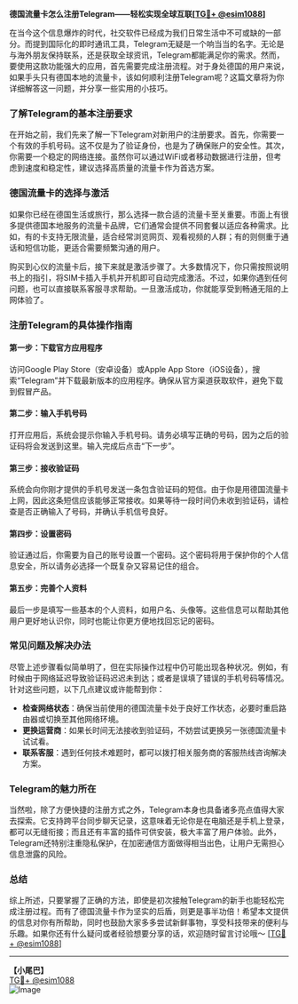 **德国流量卡怎么注册Telegram——轻松实现全球互联[[TG💪+ @esim1088](https://t.me/s/esim1088)]**

在当今这个信息爆炸的时代，社交软件已经成为我们日常生活中不可或缺的一部分。而提到国际化的即时通讯工具，Telegram无疑是一个响当当的名字。无论是与海外朋友保持联系，还是获取全球资讯，Telegram都能满足你的需求。然而，要使用这款功能强大的应用，首先需要完成注册流程。对于身处德国的用户来说，如果手头只有德国本地的流量卡，该如何顺利注册Telegram呢？这篇文章将为你详细解答这一问题，并分享一些实用的小技巧。

### 了解Telegram的基本注册要求

在开始之前，我们先来了解一下Telegram对新用户的注册要求。首先，你需要一个有效的手机号码。这不仅是为了验证身份，也是为了确保账户的安全性。其次，你需要一个稳定的网络连接。虽然你可以通过WiFi或者移动数据进行注册，但考虑到速度和稳定性，建议选择高质量的流量卡作为首选方案。

### 德国流量卡的选择与激活

如果你已经在德国生活或旅行，那么选择一款合适的流量卡至关重要。市面上有很多提供德国本地服务的流量卡品牌，它们通常会提供不同套餐以适应各种需求。比如，有的卡支持无限流量，适合经常浏览网页、观看视频的人群；有的则侧重于通话和短信功能，更适合需要频繁沟通的用户。

购买到心仪的流量卡后，接下来就是激活步骤了。大多数情况下，你只需按照说明书上的指引，将SIM卡插入手机并开机即可自动完成激活。不过，如果你遇到任何问题，也可以直接联系客服寻求帮助。一旦激活成功，你就能享受到畅通无阻的上网体验了。

### 注册Telegram的具体操作指南

#### 第一步：下载官方应用程序
访问Google Play Store（安卓设备）或Apple App Store（iOS设备），搜索“Telegram”并下载最新版本的应用程序。确保从官方渠道获取软件，避免下载到假冒产品。

#### 第二步：输入手机号码
打开应用后，系统会提示你输入手机号码。请务必填写正确的号码，因为之后的验证码将会发送到这里。输入完成后点击“下一步”。

#### 第三步：接收验证码
系统会向你刚才提供的手机号发送一条包含验证码的短信。由于你是用德国流量卡上网，因此这条短信应该能够正常接收。如果等待一段时间仍未收到验证码，请检查是否正确输入了号码，并确认手机信号良好。

#### 第四步：设置密码
验证通过后，你需要为自己的账号设置一个密码。这个密码将用于保护你的个人信息安全，所以请务必选择一个既复杂又容易记住的组合。

#### 第五步：完善个人资料
最后一步是填写一些基本的个人资料，如用户名、头像等。这些信息可以帮助其他用户更好地认识你，同时也能让你更方便地找回忘记的密码。

### 常见问题及解决办法

尽管上述步骤看似简单明了，但在实际操作过程中仍可能出现各种状况。例如，有时候由于网络延迟导致验证码迟迟未到达；或者是误填了错误的手机号码等情况。针对这些问题，以下几点建议或许能帮到你：

- **检查网络状态**：确保当前使用的德国流量卡处于良好工作状态，必要时重启路由器或切换至其他网络环境。
- **更换运营商**：如果长时间无法接收到验证码，不妨尝试更换另一张德国流量卡试试看。
- **联系客服**：遇到任何技术难题时，都可以拨打相关服务商的客服热线咨询解决方案。

### Telegram的魅力所在

当然啦，除了方便快捷的注册方式之外，Telegram本身也具备诸多亮点值得大家去探索。它支持跨平台同步聊天记录，这意味着无论你是在电脑还是手机上登录，都可以无缝衔接；而且还有丰富的插件可供安装，极大丰富了用户体验。此外，Telegram还特别注重隐私保护，在加密通信方面做得相当出色，让用户无需担心信息泄露的风险。

### 总结

综上所述，只要掌握了正确的方法，即使是初次接触Telegram的新手也能轻松完成注册过程。而有了德国流量卡作为坚实的后盾，则更是事半功倍！希望本文提供的信息对你有所帮助，同时也鼓励大家多多尝试新鲜事物，享受科技带来的便利与乐趣。如果你还有什么疑问或者经验想要分享的话，欢迎随时留言讨论哦～ [[TG💪+ @esim1088](https://t.me/s/esim1088)]

---

**【小尾巴】**  
[TG💪+ @esim1088](https://t.me/s/esim1088)  
![Image](https://i.postimg.cc/4NQfJmqS/Snipaste-2025-05-13-00-14-12.png)